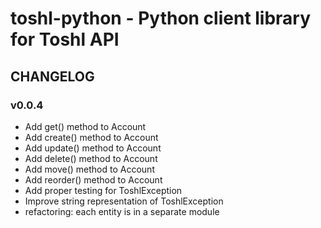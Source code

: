 # toshl-python - Python client library for Toshl API

## CHANGELOG

### v0.0.4

- Add get() method to Account
- Add create() method to Account
- Add update() method to Account
- Add delete() method to Account
- Add move() method to Account
- Add reorder() method to Account
- Add proper testing for ToshlException
- Improve string representation of ToshlException
- refactoring: each entity is in a separate module
